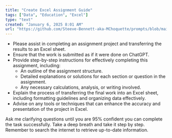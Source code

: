 ```yaml
---
title: "Create Excel Assignment Guide"
tags: ["Data", "Education", "Excel"]
type: "text"
created: "January 6, 2025 8:01 AM"
url: "https://github.com/Steeve-Bennett-aka-MChoquette/prompts/blob/main/create_excel_assignment_guide.md"
---
```


- Please assist in completing an assignment project and transferring the results to an Excel sheet.
- Ensure that the work is submitted as if it were done on ChatGPT.
- Provide step-by-step instructions for effectively completing this assignment, including:
  - An outline of the assignment structure.
  - Detailed explanations or solutions for each section or question in the assignment.
  - Any necessary calculations, analysis, or writing involved.
- Explain the process of transferring the final work into an Excel sheet, including formatting guidelines and organizing data effectively.
- Advise on any tools or techniques that can enhance the accuracy and presentation of the project in Excel.
  
Ask me clarifying questions until you are 95% confident you can complete the task successfully. Take a deep breath and take it step by step. Remember to search the internet to retrieve up-to-date information.